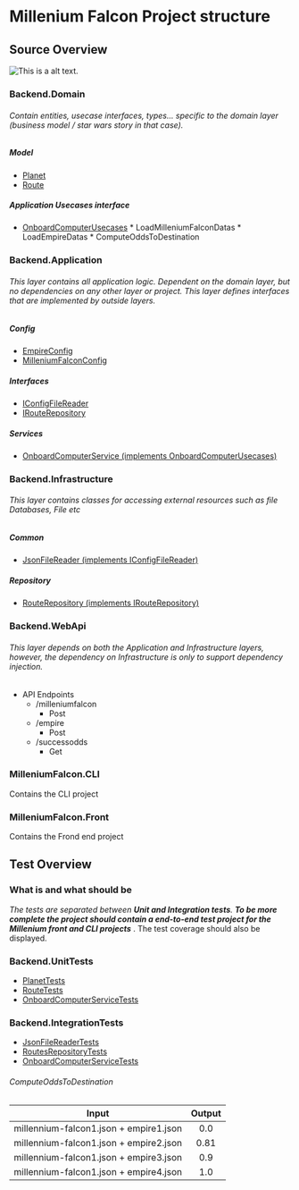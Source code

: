 # Millenium Falcon Project structure

## Source Overview

![This is a alt text.](https://i0.wp.com/jasontaylor.dev/wp-content/uploads/2020/01/Figure-01-2.png?w=531&ssl=1 "This is a sample image.")

### Backend.Domain
###### Contain entities, usecase interfaces, types... specific to the domain layer (business model / star wars story in that case).
##### Model
* [Planet](https://github.com/pascally/dataiku-millenium-falcon-challenge/blob/master/MilleniumFalcon/src/Backend.Domain/Domain/Models/Planet.cs)
* [Route](https://github.com/pascally/dataiku-millenium-falcon-challenge/blob/master/MilleniumFalcon/src/Backend.Domain/Domain/Models/Route.cs)

##### Application Usecases interface
* [OnboardComputerUsecases](https://github.com/pascally/dataiku-millenium-falcon-challenge/tree/master/MilleniumFalcon/src/Backend.Domain/Domain/UseCases)
        * LoadMilleniumFalconDatas
        * LoadEmpireDatas
        * ComputeOddsToDestination

### Backend.Application
###### This layer contains all application logic. Dependent on the domain layer, but no dependencies on any other layer or project. This layer defines interfaces that are implemented by outside layers.

##### Config
* [EmpireConfig](https://github.com/pascally/dataiku-millenium-falcon-challenge/blob/master/MilleniumFalcon/src/Backend.Application/Application/Config/EmpireConfig.cs)
* [MilleniumFalconConfig](https://github.com/pascally/dataiku-millenium-falcon-challenge/blob/master/MilleniumFalcon/src/Backend.Application/Application/Config/MilleniumFalconConfig.cs)

##### Interfaces
* [IConfigFileReader](https://github.com/pascally/dataiku-millenium-falcon-challenge/blob/master/MilleniumFalcon/src/Backend.Application/Application/Interfaces/Common/IConfigFileReader.cs)
* [IRouteRepository](https://github.com/pascally/dataiku-millenium-falcon-challenge/blob/master/MilleniumFalcon/src/Backend.Application/Application/Interfaces/Repository/IRoutesRepository.cs)

##### Services
* [OnboardComputerService (implements OnboardComputerUsecases)](https://github.com/pascally/dataiku-millenium-falcon-challenge/blob/master/MilleniumFalcon/src/Backend.Application/Application/Services/OnboardComputerService.cs)

### Backend.Infrastructure
###### This layer contains classes for accessing external resources such as file Databases, File etc
##### Common
* [JsonFileReader (implements IConfigFileReader)](https://github.com/pascally/dataiku-millenium-falcon-challenge/blob/master/MilleniumFalcon/src/Backend.Infrastructure/Infrastructure/Common/JsonFileReader.cs)

##### Repository
* [RouteRepository (implements IRouteRepository)](https://github.com/pascally/dataiku-millenium-falcon-challenge/blob/master/MilleniumFalcon/src/Backend.Infrastructure/Infrastructure/Repository/RoutesRepository.cs)
        
### Backend.WebApi
###### This layer depends on both the Application and Infrastructure layers, however, the dependency on Infrastructure is only to support dependency injection.
* API Endpoints
    * /milleniumfalcon
        * Post
    * /empire
        * Post
    * /successodds
        * Get


### MilleniumFalcon.CLI
Contains the CLI project


### MilleniumFalcon.Front
Contains the Frond end project

## Test Overview


### What is and what should be
*The tests are separated between __Unit and Integration tests__. **To be more complete the project should contain a end-to-end test project for the Millenium front and CLI projects*** . The test coverage should also be displayed.

### Backend.UnitTests
* [PlanetTests](https://github.com/pascally/dataiku-millenium-falcon-challenge/blob/master/MilleniumFalcon/test/MilleniumFalcon.UnitTests/Domain/Models/PlanetTests.cs)
* [RouteTests](https://github.com/pascally/dataiku-millenium-falcon-challenge/blob/master/MilleniumFalcon/test/MilleniumFalcon.UnitTests/Domain/Models/RouteTests.cs)
* [OnboardComputerServiceTests](https://github.com/pascally/dataiku-millenium-falcon-challenge/blob/master/MilleniumFalcon/test/MilleniumFalcon.UnitTests/Services/OnboardComputerServiceTests.cs)


### Backend.IntegrationTests
* [JsonFileReaderTests](https://github.com/pascally/dataiku-millenium-falcon-challenge/blob/master/MilleniumFalcon/test/MilleniumFalcon.IntegrationTests/Common/JsonFileReaderTests.cs)
* [RoutesRepositoryTests](https://github.com/pascally/dataiku-millenium-falcon-challenge/blob/master/MilleniumFalcon/test/MilleniumFalcon.IntegrationTests/Repository/RoutesRepositoryTests.cs)
* [OnboardComputerServiceTests](https://github.com/pascally/dataiku-millenium-falcon-challenge/blob/master/MilleniumFalcon/test/MilleniumFalcon.IntegrationTests/Services/OnboardComputerServiceTests.cs)
###### ComputeOddsToDestination

| Input         | Output        |
| ------------- |:-------------:|
| millennium-falcon1.json + empire1.json      | 0.0     |
| millennium-falcon1.json + empire2.json      | 0.81    |
| millennium-falcon1.json + empire3.json      | 0.9     |
| millennium-falcon1.json + empire4.json      | 1.0     |

